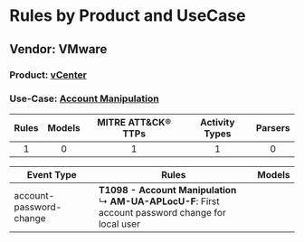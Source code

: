 Rules by Product and UseCase
============================
Vendor: VMware
--------------
### Product: [vCenter](../ds_vmware_vcenter.md)
### Use-Case: [Account Manipulation](../../../../UseCases/uc_account_manipulation.md)

| Rules | Models | MITRE ATT&CK® TTPs | Activity Types | Parsers |
|:-----:|:------:|:------------------:|:--------------:|:-------:|
|   1   |   0    |         1          |       1        |    0    |

| Event Type    | Rules    | Models |
| ---- | ---- | ------ |
| account-password-change | <b>T1098 - Account Manipulation</b><br> ↳ <b>AM-UA-APLocU-F</b>: First account password change for local user |        |